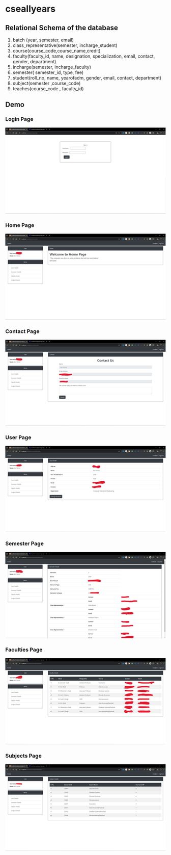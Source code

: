 # cseallyears

## Relational Schema of the database
1.  batch (year, semester, email)
2. class_representative(semester, incharge_student)
3. course(course_code,course_name,credit)
4. faculty(faculty_id, name, designation, specialization, email, contact, gender, department)
5. incharge(semester, incharge_faculty)
6. semester( semester_id, type, fee)
7. student(roll_no, name, yearofadm, gender, email, contact, department)
8.  subject(semester ,course_code)
9. teaches(course_code , faculty_id)

## Demo

### Login Page
![Login Page](https://github.com/raviverma2791747/cseallyears/blob/main/demo/demo1.png)

### Home Page
![Home Page](https://github.com/raviverma2791747/cseallyears/blob/main/demo/demo2.png)

### Contact Page
![Contact Page](https://github.com/raviverma2791747/cseallyears/blob/main/demo/demo3.png)

### User Page
![User Page](https://github.com/raviverma2791747/cseallyears/blob/main/demo/demo4.png)

### Semester Page
![Semester Page](https://github.com/raviverma2791747/cseallyears/blob/main/demo/demo5.png)

### Faculties Page
![Faculties Page](https://github.com/raviverma2791747/cseallyears/blob/main/demo/demo6.png)

### Subjects Page
![Subjects Page](https://github.com/raviverma2791747/cseallyears/blob/main/demo/demo7.png)
